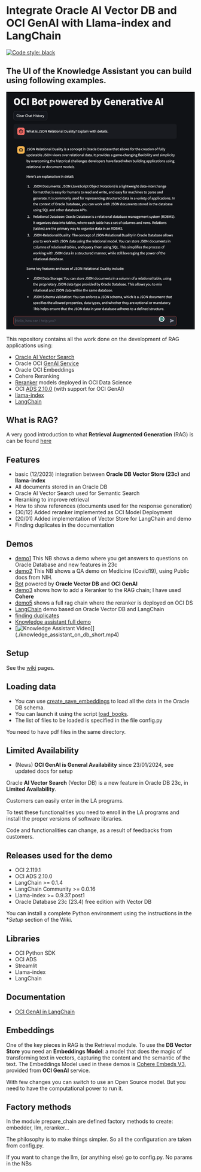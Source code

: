 # Integrate Oracle AI Vector DB and OCI GenAI with Llama-index and LangChain
[![Code style: black](https://img.shields.io/badge/code%20style-black-000000.svg)](https://github.com/psf/black)

## The UI of the **Knowledge Assistant** you can build using following examples. 
![screenshot](./screenshot.png)

This repository contains all the work done on the development of RAG applications using:
* [Oracle AI Vector Search](https://www.oracle.com/news/announcement/ocw-integrated-vector-database-augments-generative-ai-2023-09-19/)
* Oracle OCI [GenAI Service](https://docs.public.oneportal.content.oci.oraclecloud.com/en-us/iaas/Content/generative-ai/home.htm)
* Oracle OCI Embeddings
* Cohere Reranking
* [Reranker](https://github.com/luigisaetta/llamaindex_oracle/blob/main/deploy_reranker.ipynb) models deployed in OCI Data Science
* OCI [ADS 2.10.0](https://accelerated-data-science.readthedocs.io/en/latest/user_guide/large_language_model/langchain_models.html) (with support for OCI GenAI)
* [llama-index](https://docs.llamaindex.ai/en/stable/)
* [LangChain](https://python.langchain.com/docs/get_started/introduction)

## What is RAG?
A very good introduction to what **Retrieval Augmented Generation** (RAG) is can be found [here](https://www.oracle.com/artificial-intelligence/generative-ai/retrieval-augmented-generation-rag/)

## Features
* basic (12/2023) integration between **Oracle DB Vector Store (23c)** and **llama-index**
* All documents stored in an Oracle DB
* Oracle AI Vector Search used for Semantic Search
* Reranking to improve retrieval
* How to show references (documents used for the response generation)
* (30/12) Added reranker implemented as OCI Model Deployment
* (20/01) Added implementation of Vector Store for LangChain and demo
* Finding duplicates in the documentation

## Demos
* [demo1](./custom_vector_store_demo1.ipynb) This NB shows a demo where you get answers to questions on Oracle Database and new features in 23c
* [demo2](./custom_vector_store_demo2.ipynb) This NB shows a QA demo on Medicine (Covid19), using Public docs from NIH.
* [Bot](./oracle_bot.py) powered by **Oracle Vector DB** and **OCI GenAI**
* [demo3](./custom_vector_store_demo3.ipynb) shows how to add a Reranker to the RAG chain; I have used **Cohere**
* [demo5](./rag_chain_demo5.ipynb) shows a full rag chain where the reranker is deployed on OCI DS
* [LangChain](./demo_langchain2.ipynb) demo based on Oracle Vector DB and LangChain
* [finding duplicates](./find_duplicates.ipynb)
* [Knowledge assistant full demo](./run_oracle_chat_with_memory.sh)
* [![Knowledge Assistant Video](https://i.stack.imgur.com/Vp2cE.png)]](./knowledge_assistant_on_db_short.mp4)

## Setup
See the [wiki](https://github.com/luigisaetta/llamaindex_oracle/wiki/Setup-of-the-Python-conda-environment) pages.

## Loading data
* You can use [create_save_embeddings](./create_save_embeddings.py) to load all the data in the Oracle DB schema.
* You can launch it using the script [load_books](./load_books.sh).
* The list of files to be loaded is specified in the file config.py

You need to have pdf files in the same directory.

## Limited Availability
* (News) **OCI GenAI is General Availability** since 23/01/2024, see updated docs for setup

Oracle **AI Vector Search** (Vector DB) is a new feature in Oracle DB 23c, in **Limited Availability**. 

Customers can easily enter in the LA programs.

To test these functionalities you need to enroll in the LA programs and install the proper versions of software libraries.

Code and functionalities can change, as a result of feedbacks from customers.

## Releases used for the demo
* OCI 2.119.1
* OCI ADS 2.10.0
* LangChain >= 0.1.4
* LangChain Community >= 0.0.16
* Llama-index >= 0.9.37.post1
* Oracle Database 23c (23.4) free edition with Vector DB

You can install a complete Python environment using the instructions in the **Setup* section of the Wiki.

## Libraries
* OCI Python SDK
* OCI ADS
* Streamlit
* Llama-index
* LangChain

## Documentation
* [OCI GenAI in LangChain](https://python.langchain.com/docs/integrations/llms/oci_generative_ai)

## Embeddings
One of the key pieces in RAG is the Retrieval module. 
To use the **DB Vector Store** you need an **Embeddings Model**: a model that does the magic of transforming text in vectors, 
capturing the content and the semantic of the text.
The Embeddings Model used in these demos is [Cohere Embeds V3](https://txt.cohere.com/introducing-embed-v3/), provided from **OCI GenAI** service.

With few changes you can switch to use an Open Source model. But you need to have the computational power to run it.


## Factory methods
In the module prepare_chain are defined factory methods to create: embedder, llm, reranker...

The philosophy is to make things simpler. So all the configuration are taken from config.py.

If you want to change the llm, (or anything else) go to config.py. No params in the NBs
